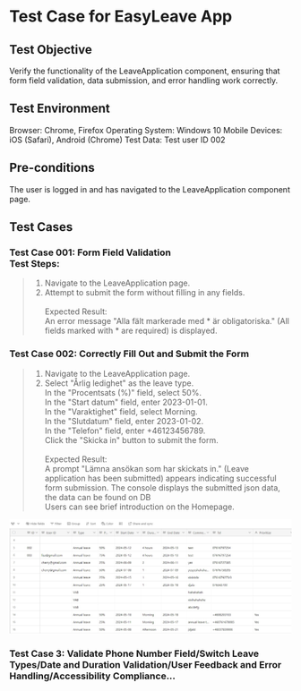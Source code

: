 # Test Case for EasyLeave App

## Test Objective
Verify the functionality of the LeaveApplication component, ensuring that form field validation, data submission, and error handling work correctly.

## Test Environment
Browser: Chrome, Firefox
Operating System: Windows 10
Mobile Devices: iOS (Safari), Android (Chrome)
Test Data: Test user ID 002

## Pre-conditions
The user is logged in and has navigated to the LeaveApplication component page.

## Test Cases
### Test Case 001: Form Field Validation<br>Test Steps:<br>
> 1. Navigate to the LeaveApplication page.<br>
> 2. Attempt to submit the form without filling in any fields.<br><br>
> Expected Result:<br>
> An error message "Alla fält markerade med * är obligatoriska." (All fields marked with * are required) is displayed.

### Test Case 002: Correctly Fill Out and Submit the Form<br>
> 1. Navigate to the LeaveApplication page.<br>
> 2. Select "Årlig ledighet" as the leave type.<br>
> In the "Procentsats (%)" field, select 50%.<br>
> In the "Start datum" field, enter 2023-01-01.<br>
> In the "Varaktighet" field, select Morning.<br>
> In the "Slutdatum" field, enter 2023-01-02.<br>
> In the "Telefon" field, enter +46123456789.<br>
Click the "Skicka in" button to submit the form.<br><br>
> Expected Result:<br>
> A prompt "Lämna ansökan som har skickats in." (Leave application has been submitted) appears indicating successful form submission.
The console displays the submitted json data, the data can be found on DB<br>
> Users can see brief introduction on the Homepage.

![alt text](src/assets/pic/database.jpg)


### Test Case 3: Validate Phone Number Field/Switch Leave Types/Date and Duration Validation/User Feedback and Error Handling/Accessibility Compliance...


